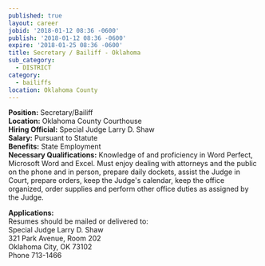 ```yaml
---
published: true
layout: career
jobid: '2018-01-12 08:36 -0600'
publish: '2018-01-12 08:36 -0600'
expire: '2018-01-25 08:36 -0600'
title: Secretary / Bailiff - Oklahoma
sub_category:
  - DISTRICT
category:
  - bailiffs
location: Oklahoma County
---
```

**Position:** Secretary/Bailiff  
**Location:** Oklahoma County Courthouse  
**Hiring Official:** Special Judge Larry D. Shaw  
**Salary:** Pursuant to Statute  
**Benefits:** State Employment  
**Necessary Qualifications:** Knowledge of and proficiency in Word Perfect, Microsoft Word and Excel.  Must enjoy dealing with attorneys and the public on the phone and in person, prepare daily dockets, assist the Judge in Court, prepare orders, keep the Judge's calendar, keep the office organized, order supplies and perform other office duties as assigned by the Judge.

**Applications:**  
Resumes should be mailed or delivered to:  
Special Judge Larry D. Shaw  
321 Park Avenue, Room 202  
Oklahoma City, OK  73102  
Phone 713-1466
